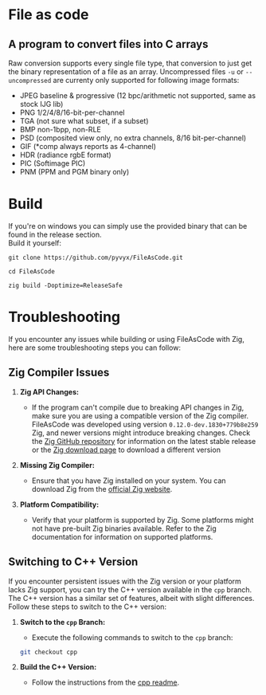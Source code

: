 # File as code

## A program to convert files into C arrays
Raw conversion supports every single file type, that conversion to just get the binary representation of a file as an array. Uncompressed files `-u` or `--uncompressed` are currenty only supported for following image formats:  
 - JPEG baseline & progressive (12 bpc/arithmetic not supported, same as stock IJG lib)
 - PNG 1/2/4/8/16-bit-per-channel
 - TGA (not sure what subset, if a subset)
 - BMP non-1bpp, non-RLE
 - PSD (composited view only, no extra channels, 8/16 bit-per-channel)
 - GIF (*comp always reports as 4-channel)
 - HDR (radiance rgbE format)
 - PIC (Softimage PIC)
 - PNM (PPM and PGM binary only)

# Build
If you're on windows you can simply use the provided binary that can be found in the release section.  
Build it yourself:
```
git clone https://github.com/pyvyx/FileAsCode.git
```
```
cd FileAsCode
```

```
zig build -Doptimize=ReleaseSafe
```

# Troubleshooting

If you encounter any issues while building or using FileAsCode with Zig, here are some troubleshooting steps you can follow:

## Zig Compiler Issues

1. **Zig API Changes:**
    - If the program can't compile due to breaking API changes in Zig, make sure you are using a compatible version of the Zig compiler. FileAsCode was developed using version `0.12.0-dev.1830+779b8e259` Zig, and newer versions might introduce breaking changes. Check the [Zig GitHub repository](https://github.com/ziglang/zig) for information on the latest stable release or the [Zig download page](https://ziglang.org/download/) to download a different version

2. **Missing Zig Compiler:**
    - Ensure that you have Zig installed on your system. You can download Zig from the [official Zig website](https://ziglang.org/download/).

3. **Platform Compatibility:**
    - Verify that your platform is supported by Zig. Some platforms might not have pre-built Zig binaries available. Refer to the Zig documentation for information on supported platforms.

## Switching to C++ Version

If you encounter persistent issues with the Zig version or your platform lacks Zig support, you can try the C++ version available in the `cpp` branch. The C++ version has a similar set of features, albeit with slight differences. Follow these steps to switch to the C++ version:

1. **Switch to the `cpp` Branch:**
    - Execute the following commands to switch to the `cpp` branch:

     ```bash
     git checkout cpp
     ```

2. **Build the C++ Version:**
    - Follow the instructions from the [cpp readme](https://github.com/pyvyx/FileAsCode/tree/cpp).